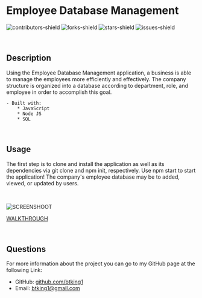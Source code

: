 # Employee Database Management

![contributors-shield](https://img.shields.io/github/contributors/btking1/README-Generator?style=for-the-badge)
![forks-shield](https://img.shields.io/github/forks/btking1/README-Generator?style=for-the-badge)
![stars-shield](https://img.shields.io/github/stars/btking1/README-Generator?style=for-the-badge)
![issues-shield](https://img.shields.io/github/issues/btking1/README-Generator?style=for-the-badge)


<p>&nbsp;</p>



## Description
   
Using the Employee Database Management application, a business is able to manage the employees more efficiently and effectively.
The company structure is organized into a database according to department, role, and employee in order 
to accomplish this goal.

    - Built with: 
        * JavaScript
        * Node JS
        * SQL
        
<p>&nbsp;</p>

## Usage

The first step is to clone and install the application as well as its dependencies via git clone and npm init, respectively. 
Use npm start to start the application! 
The company's employee database may be to added, viewed, or updated by users.


<p>&nbsp;</p>


![SCREENSHOOT](https://github.com/btking1/Employee-Tracker/blob/main/Main-Menu.jpg)

[WALKTHROUGH](https://www.youtube.com/watch?v=2X5GulkRHSw)

<p>&nbsp;</p>


## Questions

For more information about the project you can go
to my GitHub page at the following Link:

- GitHub: [github.com/btking1](https://github.com/btking1)
- Email: btking1@gmail.com
